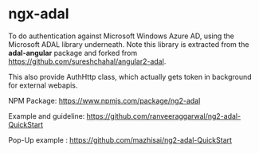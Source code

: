 # ngx-adal

To do authentication against Microsoft Windows Azure AD, using the Microsoft ADAL library underneath. Note this library is extracted from the <b>adal-angular</b> package and forked from https://github.com/sureshchahal/angular2-adal.

This also provide AuthHttp class, which actually gets token in background for external webapis.

NPM Package: https://www.npmjs.com/package/ng2-adal

Example and guideline: 
https://github.com/ranveeraggarwal/ng2-adal-QuickStart

Pop-Up example : https://github.com/mazhisai/ng2-adal-QuickStart
